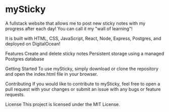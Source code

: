 # mySticky

A fullstack website that allows me to post new sticky notes with my progress after each day! You can call it my "wall of learning"! 

It is built with HTML, CSS, JavaScript, React, Node, Express, Postgres, and deployed on DigitalOcean! 

Features
Create and delete sticky notes
Persistent storage using a managed Postgres database 

Getting Started
To use mySticky, simply download or clone the repository and open the index.html file in your browser.

Contributing
If you would like to contribute to mySticky, feel free to open a pull request with your changes or submit an issue with any bugs or feature requests.

License
This project is licensed under the MIT License.



